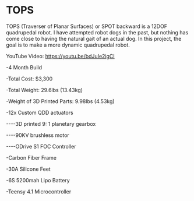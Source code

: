 # TOPS
TOPS (Traverser of Planar Surfaces) or SPOT backward is a 12DOF quadrupedal robot. I have attempted robot dogs in the past, but nothing has come close to having the natural gait of an actual dog. In this project, the goal is to make a more dynamic quadrupedal robot.

YouTube Video: https://youtu.be/bdJuIe2igCI

-4 Month Build

-Total Cost: $3,300

-Total Weight: 29.6lbs (13.43kg)

-Weight of 3D Printed Parts: 9.98lbs (4.53kg)

-12x Custom QDD actuators 

  ----3D printed 9: 1 planetary gearbox

  ----90KV brushless motor

  ----ODrive S1 FOC Controller

-Carbon Fiber Frame

-30A Silicone Feet

-6S 5200mah Lipo Battery

-Teensy 4.1 Microcontroller
